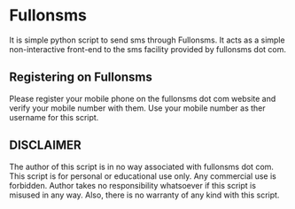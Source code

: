 Fullonsms
=========

It is simple python script to send sms through Fullonsms. It acts as a simple non-interactive front-end to the sms facility provided by fullonsms dot com.


Registering on Fullonsms
-------------------------------------
Please register your mobile phone on the fullonsms dot com website and verify your mobile number with them.
Use your mobile number as ther username for this script.

DISCLAIMER
-------------------------------------
The author of this script is in no way associated with fullonsms dot com. This script is for personal or educational use only. Any commercial use is forbidden. Author takes no responsibility whatsoever if this script is misused in any way. Also, there is no warranty of any kind with this script.
